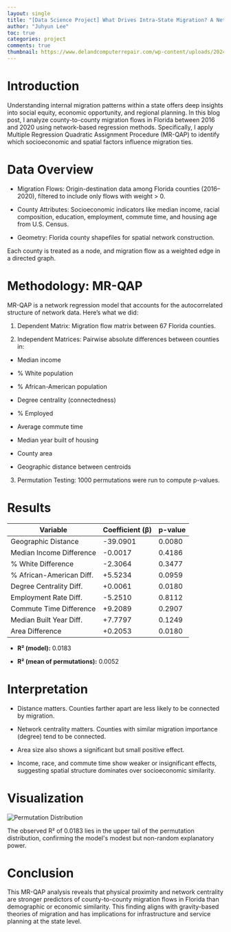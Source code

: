 ```yaml
---
layout: single
title: "[Data Science Project] What Drives Intra-State Migration? A Network Regression Analysis on Florida Counties"
author: "Juhyun Lee"
toc: true
categories: project
comments: true
thumbnail: https://www.delandcomputerrepair.com/wp-content/uploads/2024/10/florida-migration.jpg
---
```


# Introduction

Understanding internal migration patterns within a state offers deep insights into social equity, economic opportunity, and regional planning. In this blog post, I analyze county-to-county migration flows in Florida between 2016 and 2020 using network-based regression methods. Specifically, I apply Multiple Regression Quadratic Assignment Procedure (MR-QAP) to identify which socioeconomic and spatial factors influence migration ties.

# Data Overview

- Migration Flows: Origin-destination data among Florida counties (2016–2020), filtered to include only flows with weight > 0.

- County Attributes: Socioeconomic indicators like median income, racial composition, education, employment, commute time, and housing age from U.S. Census.

- Geometry: Florida county shapefiles for spatial network construction.

Each county is treated as a node, and migration flow as a weighted edge in a directed graph.


# Methodology: MR-QAP

MR-QAP is a network regression model that accounts for the autocorrelated structure of network data. Here’s what we did:

1. Dependent Matrix: Migration flow matrix between 67 Florida counties.

2. Independent Matrices: Pairwise absolute differences between counties in:

- Median income

- % White population

- % African-American population

- Degree centrality (connectedness)

- % Employed

- Average commute time

- Median year built of housing

- County area

- Geographic distance between centroids

3. Permutation Testing: 1000 permutations were run to compute p-values.

# Results

|Variable|Coefficient (β)|p-value|
|--------|---------------|-------|
|Geographic Distance|-39.0901|0.0080|
|Median Income Difference|-0.0017|0.4186|
|% White Difference|-2.3064|0.3477|
|% African-American Diff.|+5.5234|0.0959|
|Degree Centrality Diff.|+0.0061|0.0180|
|Employment Rate Diff.|-5.2510|0.8112|
|Commute Time Difference|+9.2089|0.2907|
|Median Built Year Diff.|+7.7797|0.1249|
|Area Difference|+0.2053|0.0180|

- **R² (model):** 0.0183

- **R² (mean of permutations):** 0.0052


# Interpretation

- Distance matters. Counties farther apart are less likely to be connected by migration.

- Network centrality matters. Counties with similar migration importance (degree) tend to be connected.

- Area size also shows a significant but small positive effect.

- Income, race, and commute time show weaker or insignificant effects, suggesting spatial structure dominates over socioeconomic similarity.


# Visualization

![Permutation Distribution]("/assets/Permutation_Distribution.png")

The observed R² of 0.0183 lies in the upper tail of the permutation distribution, confirming the model's modest but non-random explanatory power.

# Conclusion

This MR-QAP analysis reveals that physical proximity and network centrality are stronger predictors of county-to-county migration flows in Florida than demographic or economic similarity. This finding aligns with gravity-based theories of migration and has implications for infrastructure and service planning at the state level.
